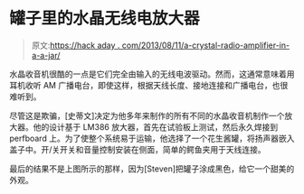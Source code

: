 # 罐子里的水晶无线电放大器

> 原文:[https://hack aday . com/2013/08/11/a-crystal-radio-amplifier-in-a-a-jar/](https://hackaday.com/2013/08/11/a-crystal-radio-amplifier-in-a-jar/)

水晶收音机很酷的一点是它们完全由输入的无线电波驱动。然而，这通常意味着用耳机收听 AM 广播电台，即使这样，根据天线长度、接地连接和广播电台，也很难听到。

尽管这是欺骗，[史蒂文]决定为他多年来制作的所有不同的水晶收音机制作一个放大器。他的设计基于 LM386 放大器，首先在试验板上测试，然后永久焊接到 perfboard 上。为了使整个系统易于运输，他选择了一个花生酱罐，将扬声器嵌入盖子中。开/关开关和音量控制安装在侧面，简单的鳄鱼夹用于天线连接。

最后的结果不是上图所示的那样，因为[Steven]把罐子涂成黑色，给它一个甜美的外观。